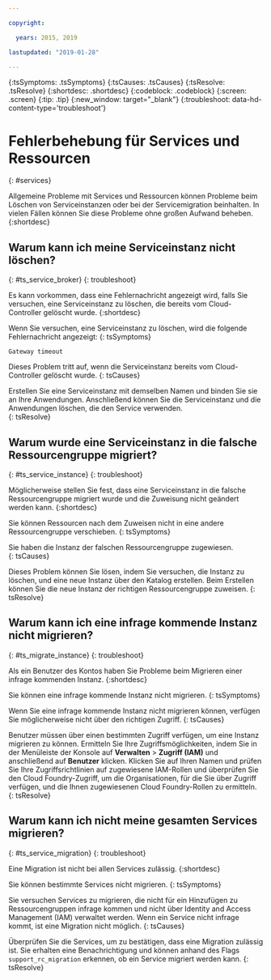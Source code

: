 ```yaml
---

copyright:

  years: 2015, 2019

lastupdated: "2019-01-28"

---
```



{:tsSymptoms: .tsSymptoms}
{:tsCauses: .tsCauses}
{:tsResolve: .tsResolve}
{:shortdesc: .shortdesc}
{:codeblock: .codeblock}
{:screen: .screen}
{:tip: .tip}
{:new_window: target="_blank"}
{:troubleshoot: data-hd-content-type='troubleshoot'}


# Fehlerbehebung für Services und Ressourcen
{: #services}

Allgemeine Probleme mit Services und Ressourcen können Probleme beim Löschen von Serviceinstanzen oder bei der Servicemigration beinhalten. In vielen Fällen können Sie diese Probleme ohne großen Aufwand beheben.
{:shortdesc}

## Warum kann ich meine Serviceinstanz nicht löschen?
{: #ts_service_broker}
{: troubleshoot}

Es kann vorkommen, dass eine Fehlernachricht angezeigt wird, falls Sie versuchen, eine Serviceinstanz zu löschen, die bereits vom Cloud-Controller gelöscht wurde.
{:shortdesc}

Wenn Sie versuchen, eine Serviceinstanz zu löschen, wird die folgende Fehlernachricht angezeigt:
{: tsSymptoms}

`Gateway timeout`

Dieses Problem tritt auf, wenn die Serviceinstanz bereits vom Cloud-Controller gelöscht wurde.
{: tsCauses}

Erstellen Sie eine Serviceinstanz mit demselben Namen und binden Sie sie an Ihre Anwendungen. Anschließend können Sie die Serviceinstanz und die Anwendungen löschen, die den Service verwenden.   
{: tsResolve}

## Warum wurde eine Serviceinstanz in die falsche Ressourcengruppe migriert? 
{: #ts_service_instance}
{: troubleshoot}

Möglicherweise stellen Sie fest, dass eine Serviceinstanz in die falsche Ressourcengruppe migriert wurde und die Zuweisung nicht geändert werden kann. 
{:shortdesc}

Sie können Ressourcen nach dem Zuweisen nicht in eine andere Ressourcengruppe verschieben.
{: tsSymptoms}

Sie haben die Instanz der falschen Ressourcengruppe zugewiesen.  
{: tsCauses}

Dieses Problem können Sie lösen, indem Sie versuchen, die Instanz zu löschen, und eine neue Instanz über den Katalog erstellen. Beim Erstellen können Sie die neue Instanz der richtigen Ressourcengruppe zuweisen.
{: tsResolve}

## Warum kann ich eine infrage kommende Instanz nicht migrieren?
{: #ts_migrate_instance}
{: troubleshoot}

Als ein Benutzer des Kontos haben Sie Probleme beim Migrieren einer infrage kommenden Instanz. 
{:shortdesc}

Sie können eine infrage kommende Instanz nicht migrieren. 
{: tsSymptoms}

Wenn Sie eine infrage kommende Instanz nicht migrieren können, verfügen Sie möglicherweise nicht über den richtigen Zugriff. 
{: tsCauses}

Benutzer müssen über einen bestimmten Zugriff verfügen, um eine Instanz migrieren zu können. Ermitteln Sie Ihre Zugriffsmöglichkeiten, indem Sie in der Menüleiste der Konsole auf **Verwalten** &gt; **Zugriff (IAM)** und anschließend auf **Benutzer** klicken. Klicken Sie auf Ihren Namen und prüfen Sie Ihre Zugriffsrichtlinien auf zugewiesene IAM-Rollen und überprüfen Sie den Cloud Foundry-Zugriff, um die Organisationen, für die Sie über Zugriff verfügen, und die Ihnen zugewiesenen Cloud Foundry-Rollen zu ermitteln. 
{: tsResolve}

## Warum kann ich nicht meine gesamten Services migrieren?
{: #ts_service_migration}
{: troubleshoot}

Eine Migration ist nicht bei allen Services zulässig. 
{:shortdesc}

Sie können bestimmte Services nicht migrieren. 
{: tsSymptoms}

Sie versuchen Services zu migrieren, die nicht für ein Hinzufügen zu Ressourcengruppen infrage kommen und nicht über Identity and Access Management (IAM) verwaltet werden. Wenn ein Service nicht infrage kommt, ist eine Migration nicht möglich. 
{: tsCauses}

Überprüfen Sie die Services, um zu bestätigen, dass eine Migration zulässig ist. Sie erhalten eine Benachrichtigung und können anhand des Flags `support_rc_migration` erkennen, ob ein Service migriert werden kann.
{: tsResolve}
